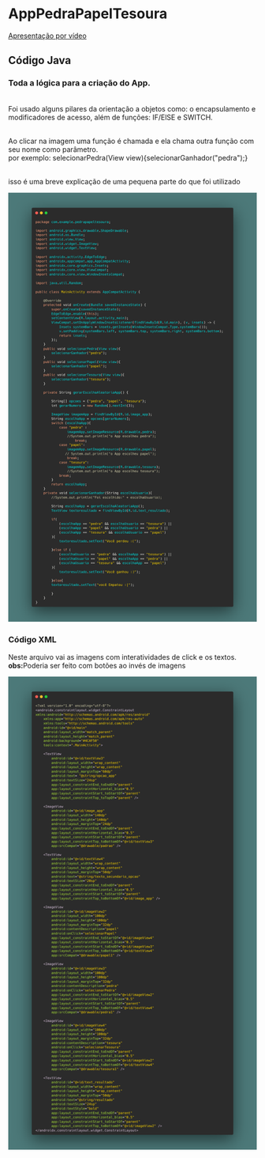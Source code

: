 <h1>AppPedraPapelTesoura</h1>

[Apresentação por vídeo](https://github.com/user-attachments/assets/e08eff62-45b6-4b6c-a789-22247e530f2d)

<h2>Código Java</h2>
<p> <h3>Toda a lógica para a criação do App.</h3> <br>
  Foi usado alguns pilares da orientação a objetos como: o encapsulamento e modificadores de acesso, além de funções: IF/ElSE e SWITCH.<br><br>
  
  Ao clicar na imagem uma função é chamada e ela chama outra função com seu nome como parâmetro.<br>
  por exemplo: selecionarPedra(View view){selecionarGanhador("pedra");} <br><br>
  
  isso é uma breve explicação de uma pequena parte do que foi utilizado </p>
<img src="app/src/main/res/drawable/codigoJava.png">
<h3>Código XML</h3>
<p>Neste arquivo vai as imagens com interatividades de click e os textos.<br><b>obs:</b></b>Poderia ser feito com botões ao invés de imagens</p>
<img src="app/src/main/res/drawable/codigoXml.png">
